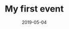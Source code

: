 ---
path: "/about"
date: "2019-05-04"
title: "My first event"
location: "Algiers"
website: "www.iwd.com"
shortdescription: "bla bla bla bla"
description: "Lorem ipsum dolor sit amet, consectetur adipiscing elit, sed do eiusmod tempor incididunt ut labore et dolore magna aliqua. Ac odio tempor orci dapibus ultrices in iaculis.Ligula ullamcorper malesuada proin libero nunc consequat interdum varius. Risus nec feugiat in fermentum…."
---